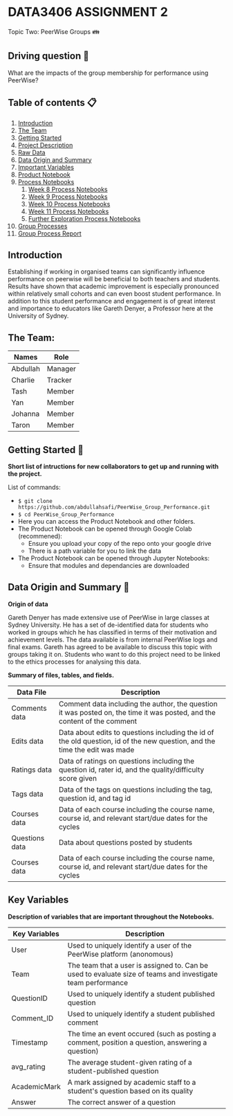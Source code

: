 # DATA3406 ASSIGNMENT 2
Topic Two: PeerWise Groups :family:

Driving question :mag_right:
----------------
What are the impacts of the group membership for performance using PeerWise?

Table of contents :clipboard:
------------------
1. [Introduction](#introduction)
2. [The Team](#the-team)
3. [Getting Started](#getting-started-file_folder)
4. [Project Description](project-description.md)
5. [Raw Data](/data)
6. [Data Origin and Summary](#data-origin-and-summary-floppy_disk)
7. [Important Variables](#key-variables)
8. [Product Notebook](/Product_Notebook.ipynb)
9. [Process Notebooks](/process-notebooks)
   1. [Week 8 Process Notebooks](process-notebooks/Week%208%20Mini%20Assignments)
   2. [Week 9 Process Notebooks](process-notebooks/Week%209%20Mini%20Assignments%20Assignments)
   3. [Week 10 Process Notebooks](process-notebooks/Week%2010%20Mini%20Assignments)
   4. [Week 11 Process Notebooks](process-notebooks/Week%2011%20Mini%20Assignements)
   5. [Further Exploration Process Notebooks](process-notebooks/Further%20Exploration)
10. [Group Processes](Group_processes)
11. [Group Process Report](Group%20Processes%20Report.pdf)

Introduction
-------------
Establishing if working in organised teams can significantly influence performance on peerwise will be beneficial to both teachers and students. Results have shown that academic improvement is especially pronounced within relatively small cohorts and can even boost student performance. In addition to this student performance and engagement is of great interest and importance to educators like Gareth Denyer, a Professor here at the University of Sydney.

The Team:
---------
| Names   | Role    |
|---------|---------|
| Abdullah| Manager |
| Charlie | Tracker |
| Tash    | Member  |
| Yan     | Member  |
| Johanna | Member  |
| Taron   | Member  |


Getting Started :file_folder:
--------------
**Short list of intructions for new collaborators to get up and running with the project.**

List of commands:

- `$ git clone https://github.com/abdullahsafi/PeerWise_Group_Performance.git`
- `$ cd PeerWise_Group_Performance`
- Here you can access the Product Notebook and other folders.
- The Product Notebook can be opened through Google Colab (recommened):
   - Ensure you upload your copy of the repo onto your google drive
   - There is a path variable for you to link the data
- The Product Notebook can be opened through Jupyter Notebooks:
   - Ensure that modules and dependancies are downloaded

Data Origin and Summary :floppy_disk:
------------

**Origin of data**

Gareth Denyer has made extensive use of PeerWise in large classes at Sydney University. He has a set of de-identified data for students who worked in groups which he has classified in terms of their motivation and achievement levels. The data available is from internal PeerWise logs and final exams. Gareth has agreed to be available to discuss this topic with groups taking it on. Students who want to do this project need to be linked to the ethics processes for analysing this data.

**Summary of files, tables, and fields.**

| Data File | Description | 
|--------------|----------------|
|Comments data | Comment data including the author, the question it was posted on, the time it was posted, and the content of the comment |
| Edits data | Data about edits to questions including the id of the old question, id of the new question, and the time the edit was made |
| Ratings data | Data of ratings on questions including the question id, rater id, and the quality/difficulty score given |
| Tags data | Data of the tags on questions including the tag, question id, and tag id |
| Courses data | Data of each course including the course name, course id, and relevant start/due dates for the cycles |
| Questions data | Data about questions posted by students |
| Courses data | Data of each course including the course name, course id, and relevant start/due dates for the cycles |




Key Variables
---------
**Description of variables that are important throughout the Notebooks.**

| Key Variables | Description | 
|--------------|----------------|
| User           | Used to uniquely identify a user of the PeerWise platform (anonomous) |
| Team           | The team that a user is assigned to. Can be used to evaluate size of teams and investigate team performance |
| QuestionID     | Used to uniquely identify a student published question |
| Comment_ID     | Used to uniquely identify a student published comment  |
| Timestamp      | The time an event occured (such as posting a comment, position a question, answering a question) |
| avg_rating     | The average student-given rating of a student-published question          |
| AcademicMark   | A mark assigned by academic staff to a student's question based on its quality |
| Answer         | The correct answer of a question    |
